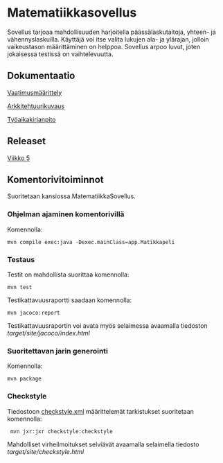 
# Matematiikkasovellus

Sovellus tarjoaa mahdollisuuden harjoitella päässälaskutaitoja, yhteen- ja vähennyslaskuilla.
Käyttäjä voi itse valita lukujen ala- ja ylärajan, jolloin vaikeustason määrittäminen on helppoa.
Sovellus arpoo luvut, joten jokaisessa testissä on vaihtelevuutta.

## Dokumentaatio

[Vaatimusmäärittely](dokumentointi/vaatimusmäärittely.md)

[Arkkitehtuurikuvaus](dokumentointi/arkkitehtuuri.md)

[Työaikakirjanpito](dokumentointi/tuntikirjanpito.md)

## Releaset

[Viikko 5](https://github.com/heiniauvinen/ot-harjoitustyo/releases/tag/Viikko5)

## Komentorivitoiminnot

Suoritetaan kansiossa MatematiikkaSovellus.

### Ohjelman ajaminen komentorivillä

Komennolla:

```
mvn compile exec:java -Dexec.mainClass=app.Matikkapeli
```


### Testaus

Testit on mahdollista suorittaa komennolla:

```
mvn test
```
Testikattavuusraportti saadaan komennolla:

```
mvn jacoco:report
```

Testikattavuusraportin voi avata myös selaimessa avaamalla tiedoston _target/site/jacoco/index.html_

### Suoritettavan jarin generointi

Komennolla:

```
mvn package
```

### Checkstyle

Tiedostoon [checkstyle.xml](MatematiikkaSovellus/checkstyle.xml) määrittelemät tarkistukset suoritetaan komennolla:

```
 mvn jxr:jxr checkstyle:checkstyle
```

Mahdolliset virheilmoitukset selviävät avaamalla selaimella tiedosto _target/site/checkstyle.html_










  


